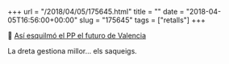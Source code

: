 +++
url = "/2018/04/05/175645.html"
title = ""
date = "2018-04-05T16:56:00+00:00"
slug = "175645"
tags = ["retalls"]
+++

📎 [Así esquilmó el PP el futuro de Valencia](https://www.publico.es/espana/esquilmo-pp-futuro-valencia.html)

La dreta gestiona millor… els saqueigs.
